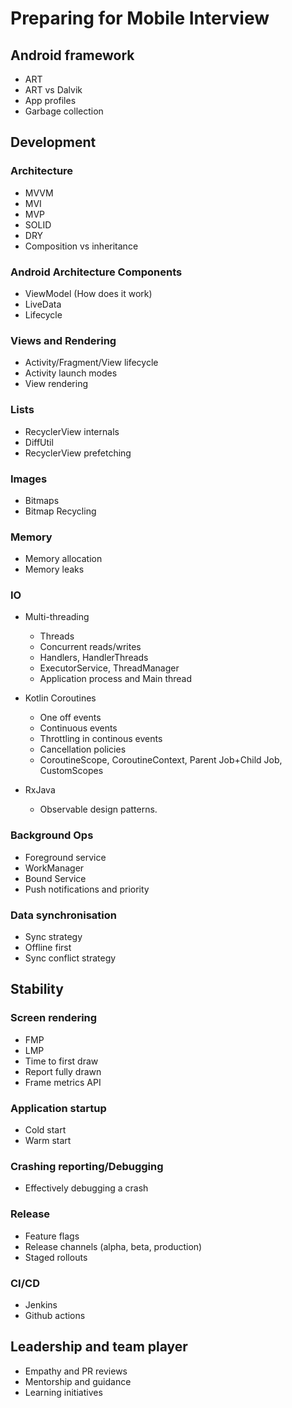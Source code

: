 # Preparing for Mobile Interview

## Android framework
  - ART
  - ART vs Dalvik
  - App profiles
  - Garbage collection

## Development

### Architecture
  - MVVM
  - MVI 
  - MVP
  - SOLID
  - DRY
  - Composition vs inheritance

### Android Architecture Components
  - ViewModel (How does it work)
  - LiveData
  - Lifecycle

### Views and Rendering
  - Activity/Fragment/View lifecycle
  - Activity launch modes
  - View rendering
  
### Lists
  - RecyclerView internals
  - DiffUtil
  - RecyclerView prefetching

### Images
  - Bitmaps
  - Bitmap Recycling

### Memory
  - Memory allocation
  - Memory leaks

### IO
  - Multi-threading
    - Threads
    - Concurrent reads/writes
    - Handlers, HandlerThreads
    - ExecutorService, ThreadManager
    - Application process and Main thread
   
  - Kotlin Coroutines
    - One off events
    - Continuous events
    - Throttling in continous events
    - Cancellation policies
    - CoroutineScope, CoroutineContext, Parent Job+Child Job, CustomScopes
   
  - RxJava
    - Observable design patterns.

### Background Ops
  - Foreground service
  - WorkManager
  - Bound Service
  - Push notifications and priority

### Data synchronisation
  - Sync strategy
  - Offline first
  - Sync conflict strategy

## Stability
  
### Screen rendering
  - FMP
  - LMP
  - Time to first draw
  - Report fully drawn
  - Frame metrics API
  
### Application startup
  - Cold start
  - Warm start

### Crashing reporting/Debugging
  - Effectively debugging a crash

### Release
  - Feature flags
  - Release channels (alpha, beta, production)
  - Staged rollouts

### CI/CD
  - Jenkins
  - Github actions
  
## Leadership and team player
  - Empathy and PR reviews
  - Mentorship and guidance
  - Learning initiatives
  


